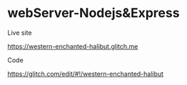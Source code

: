 # webServer-Nodejs&Express

Live site

https://western-enchanted-halibut.glitch.me

Code

https://glitch.com/edit/#!/western-enchanted-halibut
